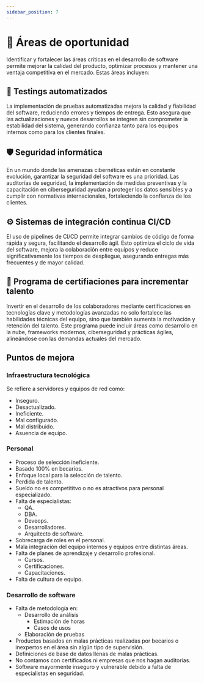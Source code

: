 ```yaml
---
sidebar_position: 7
---
```


# 💎 Áreas de oportunidad

Identificar y fortalecer las áreas críticas en el desarrollo de software permite mejorar la calidad del producto, optimizar procesos y mantener una ventaja competitiva en el mercado. Estas áreas incluyen:

## 🧪 Testings automatizados

La implementación de pruebas automatizadas mejora la calidad y fiabilidad del software, reduciendo errores y tiempos de entrega. Esto asegura que las actualizaciones y nuevos desarrollos se integren sin comprometer la estabilidad del sistema, generando confianza tanto para los equipos internos como para los clientes finales.

## 🛡 Seguridad informática

En un mundo donde las amenazas cibernéticas están en constante evolución, garantizar la seguridad del software es una prioridad. Las auditorías de seguridad, la implementación de medidas preventivas y la capacitación en ciberseguridad ayudan a proteger los datos sensibles y a cumplir con normativas internacionales, fortaleciendo la confianza de los clientes.

## ⚙️ Sistemas de integración continua CI/CD

El uso de pipelines de CI/CD permite integrar cambios de código de forma rápida y segura, facilitando el desarrollo ágil. Esto optimiza el ciclo de vida del software, mejora la colaboración entre equipos y reduce significativamente los tiempos de despliegue, asegurando entregas más frecuentes y de mayor calidad.

## 🎒 Programa de certifiaciones para incrementar talento

Invertir en el desarrollo de los colaboradores mediante certificaciones en tecnologías clave y metodologías avanzadas no solo fortalece las habilidades técnicas del equipo, sino que también aumenta la motivación y retención del talento. Este programa puede incluir áreas como desarrollo en la nube, frameworks modernos, ciberseguridad y prácticas ágiles, alineándose con las demandas actuales del mercado.

## Puntos de mejora

### Infraestructura tecnológica

Se refiere a servidores y equipos de red como:

- Inseguro.
- Desactualizado.
- Ineficiente.
- Mal configurado.
- Mal distribuido.
- Asuencia de equipo.

### Personal

- Proceso de selección ineficiente.
- Basado 100% en becarios.
- Enfoque local para la selección de talento.
- Perdida de talento.
- Sueldo no es competititvo o no es atractivos para personal especializado.
- Falta de especialistas:
    - QA.
    - DBA.
    - Deveops.
    - Desarrolladores.
    - Arquitecto de software.
- Sobrecarga de roles en el personal.
- Mala integración del equipo internos y equipos entre distintas áreas.
- Falta de planes de aprendizaje y desarrollo profesional.
    - Cursos.
    - Certificaciones.
    - Capacitaciones.
- Falta de cultura de equipo.

### Desarrollo de software

- Falta de metodología en:
    - Desarrollo de análisis
        - Estimación de horas
        - Casos de usos
    - Elaboración de pruebas
- Productos basados en malas prácticas realizadas por becarios o inexpertos en el área sin algún tipo de supervisión.
- Definiciones de base de datos llenas de malas prácticas.
- No contamos con certificados ni empresas que nos hagan auditorias.
- Software mayormente inseguro y vulnerable debido a falta de especialistas en seguridad.